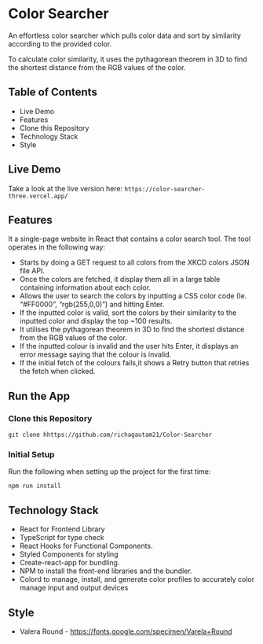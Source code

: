 # Color Searcher

An effortless color searcher which pulls color data and sort by similarity according to the provided color.

To calculate color similarity, it uses the pythagorean theorem in 3D to find the shortest distance from the RGB values of the color.

## Table of Contents

- Live Demo
- Features
- Clone this Repository
- Technology Stack
- Style

## Live Demo

Take a look at the live version here:
`https://color-searcher-three.vercel.app/`

## Features

It a single-page website in React that contains a color search tool. The tool
operates in the following way:

- Starts by doing a GET request to all colors from the XKCD colors JSON file API.
- Once the colors are fetched, it display them all in a large table containing information
  about each color.
- Allows the user to search the colors by inputting a CSS color code (Ie. “#FF0000”,
  “rgb(255,0,0)”) and hitting Enter.
- If the inputted color is valid, sort the colors by their similarity to the inputted
  color and display the top ~100 results.
- It utilises the pythagorean theorem in 3D to find the shortest distance from the RGB values of
  the  color.
- If the inputted colour is invalid and the user hits Enter, it displays an error message
  saying that the colour is invalid.
- If the initial fetch of the colours fails,it shows a Retry button that retries the fetch when
  clicked.

## Run the App
### Clone this Repository

``` 
git clone hhttps://github.com/richagautam21/Color-Searcher
```
### **Initial Setup**

Run the following when setting up the project for the first time:

```
npm run install
```
## Technology Stack

- React for Frontend Library
- TypeScript for type check
- React Hooks for Functional Components.
- Styled Components for styling
- Create-react-app for bundling.
- NPM to install the front-end libraries and the bundler.
- Colord to manage, install, and generate color profiles to accurately color manage input and output devices


## Style

- Valera Round - https://fonts.google.com/specimen/Varela+Round
